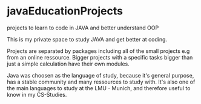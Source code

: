 # javaEducationProjects
projects to learn to code in JAVA and better understand OOP

This is my private space to study JAVA and get better at coding.

Projects are separated by packages including all of the small projects e.g from an online ressource.
Bigger projects with a specific tasks bigger than just a simple calculation have their own modules.

Java was choosen as the language of study, because it's general purpose, has a stable community and many ressources to study with.
It's also one of the main languages to study at the LMU - Munich, and therefore useful to know in my CS-Studies.
